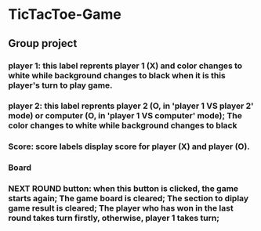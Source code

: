 # TicTacToe-Game
## Group project
### player 1: this label reprents player 1 (X) and color changes to white while background changes to black when it is this player's turn to play game.
### player 2: this label reprents player 2 (O, in 'player 1 VS player 2' mode) or computer (O, in 'player 1 VS computer' mode); The color changes to white while background changes to black
### Score: score labels display score for player (X) and player (O).
### Board
### NEXT ROUND button: when this button is clicked, the game starts again; The game board is cleared; The section to diplay game result is cleared; The player who has won in the last round takes turn firstly, otherwise, player 1 takes turn;